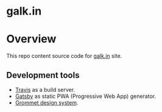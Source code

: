 # galk.in

# Overview

This repo content source code for [galk.in](http://galk.in) site.
 
## Development tools

- [Travis](https://travis-ci.org) as a build server.
- [Gatsby](https://www.gatsbyjs.org) as static PWA (Progressive Web App) generator.
- [Grommet design system](https://grommet.github.io/).

